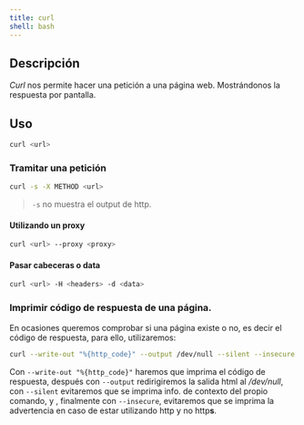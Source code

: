 ```yaml
---
title: curl
shell: bash
---
```


## Descripción

*Curl* nos permite hacer una petición a una página web. Mostrándonos la respuesta por pantalla.

## Uso

```bash
curl <url>
```


### Tramitar una petición

```bash
curl -s -X METHOD <url>
```
> `-s` no muestra el output de http.

#### Utilizando un proxy

```bash
curl <url> --proxy <proxy>
```

#### Pasar cabeceras o data

```bash
curl <url> -H <headers> -d <data>
```

### Imprimir código de respuesta de una página.

En ocasiones queremos comprobar si una página existe o no, es decir el código de respuesta, para ello, utilizaremos:

```bash
curl --write-out "%{http_code}" --output /dev/null --silent --insecure <url>
```

Con `--write-out "%{http_code}"` haremos que imprima el código de respuesta, después con `--output` redirigiremos la salida html al */dev/null*, con `--silent` evitaremos que se imprima info. de contexto del propio comando, y , finalmente con `--insecure`, evitaremos que se imprima la advertencia en caso de estar utilizando http y no http**s**.